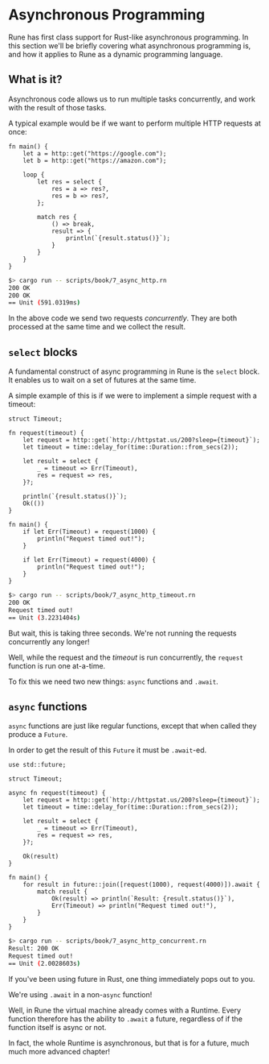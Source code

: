 # Asynchronous Programming

Rune has first class support for Rust-like asynchronous programming.
In this section we'll be briefly covering what asynchronous programming is, and
how it applies to Rune as a dynamic programming language.

## What is it?

Asynchronous code allows us to run multiple tasks concurrently, and work with
the result of those tasks.

A typical example would be if we want to perform multiple HTTP requests at once:

```rust,noplaypen
fn main() {
    let a = http::get("https://google.com");
    let b = http::get("https://amazon.com");

    loop {
        let res = select {
            res = a => res?,
            res = b => res?,
        };

        match res {
            () => break,
            result => {
                println(`{result.status()}`);
            }
        }
    }
}
```

```bash
$> cargo run -- scripts/book/7_async_http.rn
200 OK
200 OK
== Unit (591.0319ms)
```

In the above code we send two requests *concurrently*. They are both processed
at the same time and we collect the result.

## `select` blocks

A fundamental construct of async programming in Rune is the `select` block.
It enables us to wait on a set of futures at the same time.

A simple example of this is if we were to implement a simple request with a
timeout:

```rust,noplaypen
struct Timeout;

fn request(timeout) {
    let request = http::get(`http://httpstat.us/200?sleep={timeout}`);
    let timeout = time::delay_for(time::Duration::from_secs(2));

    let result = select {
        _ = timeout => Err(Timeout),
        res = request => res,
    }?;

    println(`{result.status()}`);
    Ok(())
}

fn main() {
    if let Err(Timeout) = request(1000) {
        println("Request timed out!");
    }

    if let Err(Timeout) = request(4000) {
        println("Request timed out!");
    }
}
```

```bash
$> cargo run -- scripts/book/7_async_http_timeout.rn
200 OK
Request timed out!
== Unit (3.2231404s)
```

But wait, this is taking three seconds. We're not running the requests
concurrently any longer!

Well, while the request and the *timeout* is run concurrently, the `request`
function is run one at-a-time.

To fix this we need two new things: `async` functions and `.await`.

## `async` functions

`async` functions are just like regular functions, except that when called they
produce a `Future`.

In order to get the result of this `Future` it must be `.await`-ed.

```rust,noplaypen
use std::future;

struct Timeout;

async fn request(timeout) {
    let request = http::get(`http://httpstat.us/200?sleep={timeout}`);
    let timeout = time::delay_for(time::Duration::from_secs(2));

    let result = select {
        _ = timeout => Err(Timeout),
        res = request => res,
    }?;

    Ok(result)
}

fn main() {
    for result in future::join([request(1000), request(4000)]).await {
        match result {
            Ok(result) => println(`Result: {result.status()}`),
            Err(Timeout) => println("Request timed out!"),
        }
    }
}
```

```bash
$> cargo run -- scripts/book/7_async_http_concurrent.rn
Result: 200 OK
Request timed out!
== Unit (2.0028603s)
```

If you've been using future in Rust, one thing immediately pops out to you.

We're using `.await` in a non-`async` function!

Well, in Rune the virtual machine already comes with a Runtime. Every function
therefore has the ability to `.await` a future, regardless of if the function
itself is async or not.

In fact, the whole Runtime is asynchronous, but that is for a future, much much
more advanced chapter!